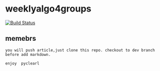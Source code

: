 # weeklyalgo4groups
[![Build Status](https://travis-ci.org/weeklyalgo4groups/weeklyalgo4groups.github.io.svg?branch=dev)](https://travis-ci.org/weeklyalgo4groups/weeklyalgo4groups.github.io)

## memebrs

    you will push article,just clone this repo. checkout to dev branch before add markdown.
                                                                          enjoy  pyclearl
